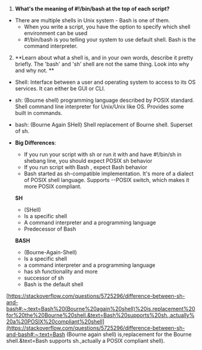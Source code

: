 1) **What's the meaning of #!/bin/bash at the top of each script?**

- There are multiple shells in Unix system - Bash is one of them.
  -  When you write a script, you have the option to specify which shell environment can be used
  - #!/bin/bash is you telling your system to use default shell. Bash is the command interpreter.



2) **Learn about what a shell is, and in your own words, describe it pretty briefly. The 'bash' and 'sh' shell are not the same thing. Look into why and why not. **

- Shell: Interface between a user and operating system to access to its OS services. It can either be GUI or CLI.

- sh: (Bourne shell) programming language described by POSIX standard. Shell command line interpreter for Unix/Unix like OS. Provides some built in commands.

- bash: (Bourne Again SHell) Shell replacement of Bourne shell. Superset of sh. 

- **Big Differences**: 

  - If you run your script with sh <scriptname> or run it with <scriptname> and have #!/bin/sh in shebang line, you should expect POSIX sh behavior
  - If you run script with Bash <scriptname>, expect Bash behavior
  - Bash started as sh-compatible implementation. It's more of a dialect of POSIX shell language. Supports --POSIX switch, which makes it more POSIX compliant. 

  **SH**

  - (SHell)
  - Is a specific shell
  - A command interpreter and a programming language
  - Predecessor of Bash

  **BASH**

  - (Bourne-Again-Shell)
  - Is a specific shell
  - a command interpreter and a programming language
  - has sh functionality and more
  - successor of sh
  - Bash is the default shell

  

[https://stackoverflow.com/questions/5725296/difference-between-sh-and-bash#:~:text=Bash%20(Bourne%20again%20shell)%20is,replacement%20for%20the%20Bourne%20shell.&text=Bash%20supports%20sh.,actually%20a%20POSIX%20compliant%20shell](https://stackoverflow.com/questions/5725296/difference-between-sh-and-bash#:~:text=Bash (Bourne again shell) is,replacement for the Bourne shell.&text=Bash supports sh.,actually a POSIX compliant shell).







